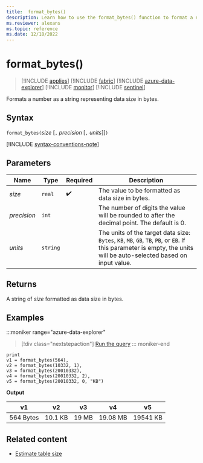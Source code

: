 ```yaml
---
title:  format_bytes()
description: Learn how to use the format_bytes() function to format a number as a string representing the data size in bytes.
ms.reviewer: alexans
ms.topic: reference
ms.date: 12/18/2022
---
```

# format_bytes()

> [!INCLUDE [applies](../includes/applies-to-version/applies.md)] [!INCLUDE [fabric](../includes/applies-to-version/fabric.md)] [!INCLUDE [azure-data-explorer](../includes/applies-to-version/azure-data-explorer.md)] [!INCLUDE [monitor](../includes/applies-to-version/monitor.md)] [!INCLUDE [sentinel](../includes/applies-to-version/sentinel.md)]

Formats a number as a string representing data size in bytes.

## Syntax

`format_bytes(`*size* [`,` *precision* [`,` *units*]]`)`

[!INCLUDE [syntax-conventions-note](../includes/syntax-conventions-note.md)]

## Parameters

| Name | Type | Required | Description |
|--|--|--|--|
| *size* | `real` |  :heavy_check_mark: | The value to be formatted as data size in bytes.|
| *precision* | `int` | | The number of digits the value will be rounded to after the decimal point. The default is 0.|
| *units* | `string` | | The units of the target data size: `Bytes`, `KB`, `MB`, `GB`, `TB`, `PB`, or `EB`. If this parameter is empty, the units will be auto-selected based on input value.|

## Returns

A string of *size* formatted as data size in bytes.

## Examples

:::moniker range="azure-data-explorer"
> [!div class="nextstepaction"]
> <a href="https://dataexplorer.azure.com/clusters/help/databases/Samples?query=H4sIAAAAAAAAAysoyswrUeAqM1SwVUjLL8pNLIlPqixJLdYwNTPR1OEqM0IXNzQwNjbSUTAESRqjSxoZGIDlQZImuCR1FMDyprjlDXQUlLydlDQBI/ZQzZ0AAAA=" target="_blank">Run the query</a>
::: moniker-end

```kusto
print 
v1 = format_bytes(564),
v2 = format_bytes(10332, 1),
v3 = format_bytes(20010332),
v4 = format_bytes(20010332, 2),
v5 = format_bytes(20010332, 0, "KB")
```

**Output**

|v1|v2|v3|v4|v5|
|---|---|---|---|---|
|564 Bytes|10.1 KB|19 MB|19.08 MB|19541 KB|

## Related content

* [Estimate table size](../management/estimate-table-size.md)
